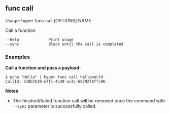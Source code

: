 ## func call

  Usage: hyper func call [OPTIONS] NAME

  Call a function

    --help             Print usage
    --sync             Block until the call is completed

### Examples

**Call a function and pass a payload:**

    $ echo "Hello" | hyper func call helloworld
    CallId: 218b7b10-e7f1-4c48-ac3c-66792f8ffc06

**Notes**

* The finished/failed function call will be removed once the command with `--sync` parameter is successfully called.
